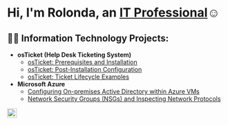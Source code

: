 <h1>Hi, I'm Rolonda, an <a href="https://linkedin.com/in/Josh">IT Professional</a>☺</h1>

<h2>👨‍💻 Information Technology Projects:</h2>

- <b>osTicket (Help Desk Ticketing System)</b>
  - [osTicket: Prerequisites and Installation](https://github.com/rolondajames/osticket-prereqs)
  - [osTicket: Post-Installation Configuration](https://github.com/rolondajames/post-install-config)
  - [osTicket: Ticket Lifecycle Examples](https://github.com/rolondajames/ticket-lifecycle)
- <b>Microsoft Azure</b>
  - [Configuring On-premises Active Directory within Azure VMs](https://github.com/rolondajames/configure-ad)
  - [Network Security Groups (NSGs) and Inspecting Network Protocols](https://github.com/jrolondajames/azure-network-protocols)

[<img align="left" alt="Josh | LinkedIn" width="22px" src="https://cdn.jsdelivr.net/npm/simple-icons@v3/icons/linkedin.svg" />][linkedin]

[linkedin]: https://linkedin.com/in/Josh
